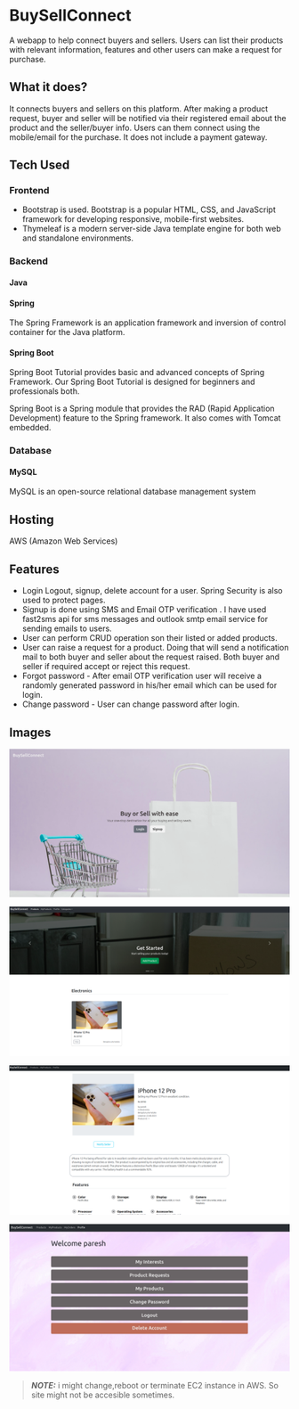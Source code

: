 # BuySellConnect

A webapp to help connect buyers and sellers. Users can list their products with relevant information, features and other users can make a request for purchase.

## What it does?

It connects buyers and sellers on this platform. After making a product request, buyer and seller will be notified via their registered email about the product and the seller/buyer info. Users can them connect using the mobile/email for the purchase. It does not include a payment gateway.

## Tech Used

### Frontend

* Bootstrap is used. Bootstrap is a popular HTML, CSS, and JavaScript framework for developing responsive, mobile-first websites.
* Thymeleaf is a modern server-side Java template engine for both web and standalone environments.

### Backend

#### Java

#### Spring 
The Spring Framework is an application framework and inversion of control container for the Java platform.

#### Spring Boot
Spring Boot Tutorial provides basic and advanced concepts of Spring Framework. Our Spring Boot Tutorial is designed for beginners and professionals both.

Spring Boot is a Spring module that provides the RAD (Rapid Application Development) feature to the Spring framework. It also comes with Tomcat embedded.

### Database

#### MySQL

MySQL is an open-source relational database management system

## Hosting

AWS (Amazon Web Services)

## Features

* Login Logout, signup, delete account for a user. Spring Security is also used to protect pages.
* Signup is done using SMS and Email OTP verification . I have used fast2sms api for sms messages and outlook smtp email service for sending emails to users.
* User can perform CRUD operation son their listed or added products.
* User can raise a request for a product. Doing that will send a notification mail to both buyer and seller about the request raised. Both buyer and seller if required accept or reject this request.
* Forgot password - After email OTP verification user will receive a randomly generated password in his/her email which can be used for login.
* Change password - User can change password after login.

## Images

![Home](home.png)

![PRODUCTS](products.png)

![VIEWPRODUCT](viewproduct.png)

![PROFILE](profile.png)

> **_NOTE:_**  i might change,reboot or terminate EC2 instance in AWS. So site might not be accesible sometimes.
